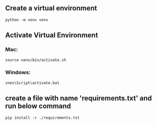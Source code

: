 ##  Create a virtual environment
```python -m venv venv```

## Activate Virtual Environment
### Mac: 
```source venv/bin/activate.sh```
### Windows: 
```vnev\Script\activate.bat```


## create a file with name 'requirements.txt' and run below command
```pip install -r ./requirements.txt```
